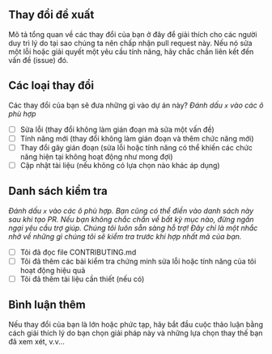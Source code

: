 ## Thay đổi đề xuất

Mô tả tổng quan về các thay đổi của bạn ở đây để giải thích cho các người duy trì lý do tại sao chúng ta nên chấp nhận pull request này. Nếu nó sửa một lỗi hoặc giải quyết một yêu cầu tính năng, hãy chắc chắn liên kết đến vấn đề (issue) đó.

## Các loại thay đổi

Các thay đổi của bạn sẽ đưa những gì vào dự án này?
_Đánh dấu `x` vào các ô phù hợp_

-   [ ] Sửa lỗi (thay đổi không làm gián đoạn mà sửa một vấn đề)
-   [ ] Tính năng mới (thay đổi không làm gián đoạn và thêm chức năng mới)
-   [ ] Thay đổi gây gián đoạn (sửa lỗi hoặc tính năng có thể khiến các chức năng hiện tại không hoạt động như mong đợi)
-   [ ] Cập nhật tài liệu (nếu không có lựa chọn nào khác áp dụng)

## Danh sách kiểm tra

_Đánh dấu `x` vào các ô phù hợp. Bạn cũng có thể điền vào danh sách này sau khi tạo PR. Nếu bạn không chắc chắn về bất kỳ mục nào, đừng ngần ngại yêu cầu trợ giúp. Chúng tôi luôn sẵn sàng hỗ trợ! Đây chỉ là một nhắc nhở về những gì chúng tôi sẽ kiểm tra trước khi hợp nhất mã của bạn._

-   [ ] Tôi đã đọc file CONTRIBUTING.md
-   [ ] Tôi đã thêm các bài kiểm tra chứng minh sửa lỗi hoặc tính năng của tôi hoạt động hiệu quả
-   [ ] Tôi đã thêm tài liệu cần thiết (nếu có)

## Bình luận thêm

Nếu thay đổi của bạn là lớn hoặc phức tạp, hãy bắt đầu cuộc thảo luận bằng cách giải thích lý do bạn chọn giải pháp này và những lựa chọn thay thế bạn đã xem xét, v.v...